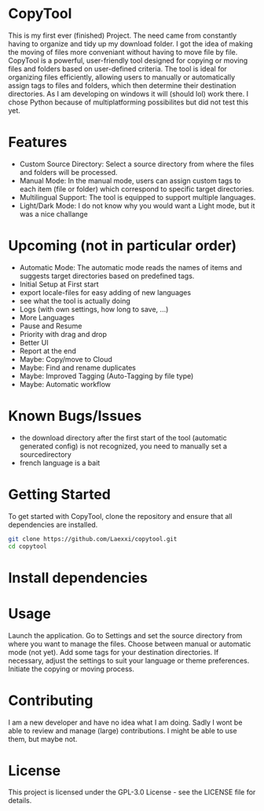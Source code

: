 # CopyTool

This is my first ever (finished) Project. The need came from constantly having to organize and tidy up my download folder. I got the idea of making the moving of files more conveniant without having to move file by file.
CopyTool is a powerful, user-friendly tool designed for copying or moving files and folders based on user-defined criteria. The tool is ideal for organizing files efficiently, allowing users to manually or automatically assign tags to files and folders, which then determine their destination directories.
As I am developing on windows it will (should lol) work there. I chose Python because of multiplatforming possibilites but did not test this yet.

# Features

- Custom Source Directory: Select a source directory from where the files and folders will be processed.
- Manual Mode: In the manual mode, users can assign custom tags to each item (file or folder) which correspond to specific target directories.
- Multilingual Support: The tool is equipped to support multiple languages.
- Light/Dark Mode: I do not know why you would want a Light mode, but it was a nice challange

# Upcoming (not in particular order)

- Automatic Mode: The automatic mode reads the names of items and suggests target directories based on predefined tags.
- Initial Setup at First start
- export locale-files for easy adding of new languages
- see what the tool is actually doing
- Logs (with own settings, how long to save, ...)
- More Languages
- Pause and Resume
- Priority with drag and drop
- Better UI
- Report at the end
- Maybe: Copy/move to Cloud
- Maybe: Find and rename duplicates
- Maybe: Improved Tagging (Auto-Tagging by file type)
- Maybe: Automatic workflow

# Known Bugs/Issues

- the download directory after the first start of the tool (automatic generated config) is not recognized, you need to manually set a sourcedirectory
- french language is a bait

# Getting Started

To get started with CopyTool, clone the repository and ensure that all dependencies are installed.

```bash
git clone https://github.com/Laexxi/copytool.git
cd copytool
```

# Install dependencies

# Usage

Launch the application.
Go to Settings and set the source directory from where you want to manage the files.
Choose between manual or automatic mode (not yet).
Add some tags for your destination directories.
If necessary, adjust the settings to suit your language or theme preferences.
Initiate the copying or moving process.

# Contributing

I am a new developer and have no idea what I am doing. Sadly I wont be able to review and manage (large) contributions. I might be able to use them, but maybe not.

# License

This project is licensed under the GPL-3.0 License - see the LICENSE file for details.
